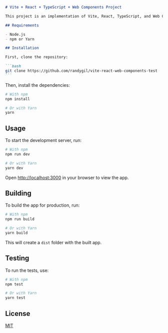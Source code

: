 ````markdown
# Vite + React + TypeScript + Web Components Project

This project is an implementation of Vite, React, TypeScript, and Web Components.

## Requirements

- Node.js
- npm or Yarn

## Installation

First, clone the repository:

```bash
git clone https://github.com/randygil/vite-react-web-components-test
```
````

Then, install the dependencies:

```bash
# With npm
npm install

# Or with Yarn
yarn
```

## Usage

To start the development server, run:

```bash
# With npm
npm run dev

# Or with Yarn
yarn dev
```

Open [http://localhost:3000](http://localhost:3000) in your browser to view the app.

## Building

To build the app for production, run:

```bash
# With npm
npm run build

# Or with Yarn
yarn build
```

This will create a `dist` folder with the built app.

## Testing

To run the tests, use:

```bash
# With npm
npm test

# Or with Yarn
yarn test
```

## License

[MIT](LICENSE)

```

```
